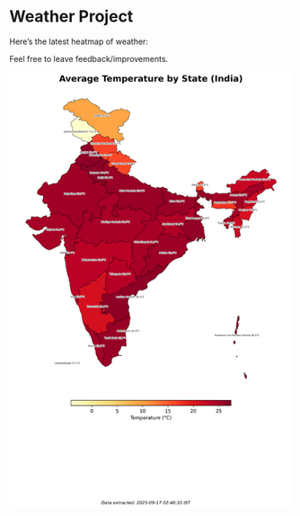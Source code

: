 # Weather Project

Here’s the latest heatmap of weather:

Feel free to leave feedback/improvements.

![India Heatmap](docs/assets/india_heatmap.png?v=C9D24B)
